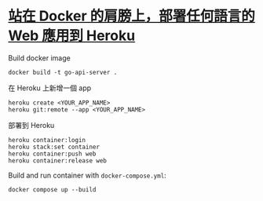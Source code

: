 # [站在 Docker 的肩膀上，部署任何語言的 Web 應用到 Heroku](https://medium.com/starbugs/deploy-any-web-application-to-heroku-with-docker-b64b9b0eb93)

Build docker image
```
docker build -t go-api-server .
```

在 Heroku 上新增一個 app
```
heroku create <YOUR_APP_NAME>
heroku git:remote --app <YOUR_APP_NAME>
```

部署到 Heroku
```
heroku container:login
heroku stack:set container
heroku container:push web
heroku container:release web
```

Build and run container with `docker-compose.yml`:
```
docker compose up --build
```